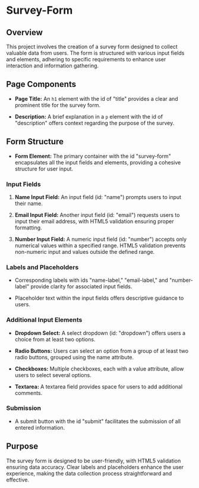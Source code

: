 # Survey-Form

## Overview

This project involves the creation of a survey form designed to collect valuable data from users. The form is structured with various input fields and elements, adhering to specific requirements to enhance user interaction and information gathering.

## Page Components

- **Page Title:** An `h1` element with the id of "title" provides a clear and prominent title for the survey form.

- **Description:** A brief explanation in a `p` element with the id of "description" offers context regarding the purpose of the survey.

## Form Structure

- **Form Element:** The primary container with the id "survey-form" encapsulates all the input fields and elements, providing a cohesive structure for user input.

### Input Fields

1. **Name Input Field:** An input field (id: "name") prompts users to input their name.

2. **Email Input Field:** Another input field (id: "email") requests users to input their email address, with HTML5 validation ensuring proper formatting.

3. **Number Input Field:** A numeric input field (id: "number") accepts only numerical values within a specified range. HTML5 validation prevents non-numeric input and values outside the defined range.

### Labels and Placeholders

- Corresponding labels with ids "name-label," "email-label," and "number-label" provide clarity for associated input fields.

- Placeholder text within the input fields offers descriptive guidance to users.

### Additional Input Elements

- **Dropdown Select:** A select dropdown (id: "dropdown") offers users a choice from at least two options.

- **Radio Buttons:** Users can select an option from a group of at least two radio buttons, grouped using the name attribute.

- **Checkboxes:** Multiple checkboxes, each with a value attribute, allow users to select several options.

- **Textarea:** A textarea field provides space for users to add additional comments.

### Submission

- A submit button with the id "submit" facilitates the submission of all entered information.

## Purpose

The survey form is designed to be user-friendly, with HTML5 validation ensuring data accuracy. Clear labels and placeholders enhance the user experience, making the data collection process straightforward and effective.
